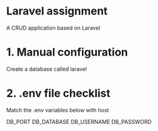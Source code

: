 # Laravel assignment
 A CRUD application based on Laravel

# 1. Manual configuration
 Create a database called laravel

# 2. .env file checklist
 Match the .env variables below with host

 DB_PORT
 DB_DATABASE
 DB_USERNAME
 DB_PASSWORD



